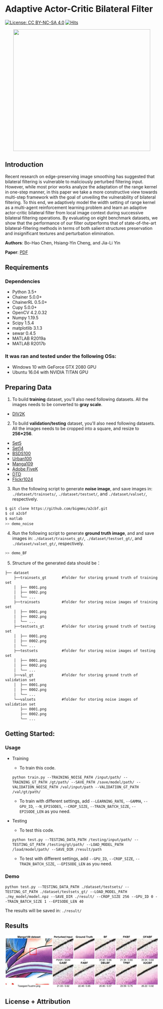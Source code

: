 # Adaptive Actor-Critic Bilateral Filter

[![License: CC BY-NC-SA 4.0](https://img.shields.io/badge/License-CC%20BY--NC--SA%204.0-lightgrey.svg?style=flat-square)](https://creativecommons.org/licenses/by-nc-sa/4.0/)
[![Hits](https://hits.seeyoufarm.com/api/count/incr/badge.svg?url=https%3A%2F%2Fgithub.com%2Fbigmms%2Fa2cbf&count_bg=%2379C83D&title_bg=%23555555&icon=&icon_color=%23E7E7E7&title=views&edge_flat=false)](https://hits.seeyoufarm.com)

<p align="center">
  <a href="#">
    <img src="https://user-images.githubusercontent.com/84509949/204538783-fd73c77a-8f53-4ccc-8559-64dc9b4b297c.jpg" width="450" height="400" />
  </a>
</p>

## Introduction
Recent research on edge-preserving image smoothing has suggested that bilateral filtering is vulnerable to maliciously perturbed filtering input. However, while most prior works analyze the adaptation of the range kernel in one-step manner, in this paper we take a more constructive view towards multi-step framework with the goal of unveiling the vulnerability of bilateral filtering. To this end, we adaptively model the width setting of range kernel as a multi-agent reinforcement learning problem and learn an adaptive actor-critic bilateral filter from local image context during successive bilateral filtering operations. By evaluating on eight benchmark datasets, we show that the performance of our filter outperforms that of state-of-the-art bilateral-filtering methods in terms of both salient structures preservation and insignificant textures and perturbation elimination.

**Authors**: Bo-Hao Chen, Hsiang-Yin Cheng, and Jia-Li Yin

**Paper**: [PDF](https://ieeexplore.ieee.org/document/9746631)

## Requirements
### Dependencies
* Python 3.5+
* Chainer 5.0.0+
* ChainerRL 0.5.0+
* Cupy 5.0.0+
* OpenCV 4.2.0.32
* Numpy 1.19.5
* Scipy 1.5.4
* matplotlib 3.1.3
* sewar 0.4.5
* MATLAB R2019a
* MATLAB R2017b

<!-- ### Model
* Pre-trained models can be downloaded from [google drive](https://drive.google.com/drive/folders/1iqkGTl8sqoVEaVFo4uoAJiLFtce_f8cu?usp=sharing) or [baidu drive](https://pan.baidu.com/s/1nLrWmgkYNffSJHB1Fsr0Gw) (password: 2wrw). -->

### It was ran and tested under the following OSs:
* Windows 10 with GeForce GTX 2080 GPU
* Ubuntu 16.04 with NVIDIA TITAN GPU

<!-- https://github.com/ChaofWang/Awesome-Super-Resolution/blob/master/dataset.md -->
## Preparing Data
1. To build **training** dataset, you'll also need following datasets. All the images needs to be converted to **gray scale**.
* [DIV2K](http://data.vision.ee.ethz.ch/cvl/DIV2K/DIV2K_train_HR.zip)

2. To build **validation/testing** dataset, you'll also need following datasets. All the images needs to be cropped into a square, and resize to **256*256**.
* [Set5](https://uofi.box.com/shared/static/kfahv87nfe8ax910l85dksyl2q212voc.zip)
* [Set14](https://uofi.box.com/shared/static/igsnfieh4lz68l926l8xbklwsnnk8we9.zip)
* [BSDS100](https://uofi.box.com/shared/static/qgctsplb8txrksm9to9x01zfa4m61ngq.zip)
* [Urban100](https://uofi.box.com/shared/static/65upg43jjd0a4cwsiqgl6o6ixube6klm.zip)
* [Manga109](http://www.manga109.org/ja/index.html)
* [Adobe FiveK](https://data.csail.mit.edu/graphics/fivek/)
* [DTD](https://www.robots.ox.ac.uk/~vgg/data/dtd/)
* [Flickr1024](https://yingqianwang.github.io/Flickr1024/)

3. Run the following script to generate **noise image**, and save images in: `./dataset/trainsets/`, `./dataset/testset/`, and `./dataset/valset/`, respectively.
```bash
$ git clone https://github.com/bigmms/a2cbf.git
$ cd a2cbf
$ matlab
>> demo_noise
```

4. Run the following script to generate **ground truth image**, and and save images in: `./dataset/trainsets_gt/`, `./dataset/testset_gt/`, and `./dataset/valset_gt/`, respectively.
```bash
>> demo_BF
```

5. Structure of the generated data should be：
```
├── dataset
    ├──trainsets_gt       #folder for storing ground truth of training set
    │  ├── 0001.png                
    │  ├── 0002.png 
    │  └── ...
    ├──trainsets          #folder for storing noise images of training set
    │  ├── 0001.png
    │  ├── 0002.png
    │  └── ... 
    ├──testsets_gt        #folder for storing ground truth of testing set
    │  ├── 0001.png
    │  ├── 0002.png
    │  └── ... 
    ├──testsets           #folder for storing noise images of testing set
    │  ├── 0001.png
    │  ├── 0002.png
    │  └── ... 
    ├──val_gt             #folder for storing ground truth of validation set
    │  ├── 0001.png
    │  ├── 0002.png
    │  └── ... 
    └──valsets            #folder for storing noise images of validation set
       ├── 0001.png
       ├── 0002.png
       └── ...
```

## Getting Started:
### Usage
* Training
    * To train this code.
    ```
    python train.py --TRAINING_NOISE_PATH /input/path/ --TRAINING_GT_PATH /gt/path/ --SAVE_PATH /save/model/path/ --VALIDATION_NOISE_PATH /val/input/path --VALIDATION_GT_PATH /val/gt/path/
    ```

    * To train with different settings, add ```--LEARNING_RATE```, ```--GAMMA```, ```--GPU_ID```, ```--N_EPISODES```, ```--CROP_SIZE```, ```--TRAIN_BATCH_SIZE```, ```--EPISODE_LEN``` as you need.

* Testing
    * To test this code.
    ```
    python test.py --TESTING_DATA_PATH /testing/input/path/ --TESTING_GT_PATH /testing/gt/path/ --LOAD_MODEL_PATH /load/model/path/ --SAVE_DIR /result/path
    ```
    * To test with different settings, add ```--GPU_ID```, ```--CROP_SIZE```, ```--TRAIN_BATCH_SIZE```, ```--EPISODE_LEN``` as you need.

### Demo
```
python test.py --TESTING_DATA_PATH ./dataset/testsets/ --TESTING_GT_PATH ./dataset/testsets_gt/ --LOAD_MODEL_PATH ./my_model/model.npz --SAVE_DIR ./result/ --CROP_SIZE 256 --GPU_ID 0 --TRAIN_BATCH_SIZE 1 --EPISODE_LEN 40
```

The results will be saved in: `./result/`

## Results
![](./figs/demo_manga.png)

<!-- <img src="figures/gcce.jpg" alt="Cover" width="40%"/> -->

## License + Attribution
<!--The A2CBF code is licensed under [CC BY-NC-SA 4.0](https://creativecommons.org/licenses/by-nc-sa/4.0/). Commercial usage is not permitted. If you use this code in a scientific publication, please cite the following [paper](https://ieeexplore.ieee.org/document/9746631) :
```
@INPROCEEDINGS{ChenICASSP22,
  author={Chen, Bo-Hao and Cheng, Hsiang-Yin and Yin, Jia-Li},
  booktitle={IEEE International Conference on Acoustics, Speech and Signal Processing (ICASSP)}, 
  title={Adaptive Actor-Critic Bilateral Filter}, 
  year={2022},
  volume={},
  number={},
  pages={1675-1679},
  doi={10.1109/ICASSP43922.2022.9746631}}
```-->
